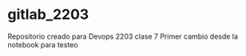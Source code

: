 # gitlab_2203
Repositorio creado para Devops 2203 clase 7
Primer cambio desde la notebook para testeo
